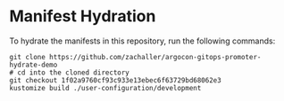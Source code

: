 # Manifest Hydration

To hydrate the manifests in this repository, run the following commands:

```shell
git clone https://github.com/zachaller/argocon-gitops-promoter-hydrate-demo
# cd into the cloned directory
git checkout 1f02a9760cf93c933e13ebec6f63729bd68062e3
kustomize build ./user-configuration/development
```
